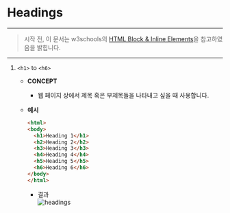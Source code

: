 Headings
========

---

> 시작 전, 이 문서는 w3schools의 [HTML Block & Inline Elements](https://www.w3schools.com/html/html_blocks.asp)을 참고하였음을 밝힙니다.

---

1.	`<h1>` to `<h6>`

	-	**CONCEPT**

		-	웹 페이지 상에서 제목 혹은 부제목들을 나타내고 싶을 때 사용합니다.

	-	**예시**

		```html
		<html>
		<body>
		  <h1>Heading 1</h1>
		  <h2>Heading 2</h2>
		  <h3>Heading 3</h3>
		  <h4>Heading 4</h4>
		  <h5>Heading 5</h5>
		  <h6>Heading 6</h6>
		</body>
		</html>
		```

		-	결과  
			![headings](https://i.imgur.com/riKXwMG.png)
